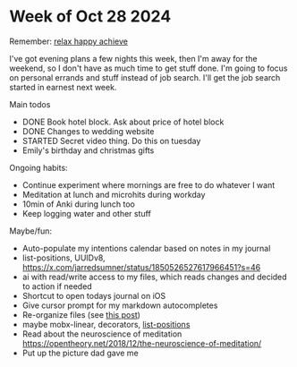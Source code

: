 # Week of Oct 28 2024

Remember: [relax happy achieve](./relax-happy-achieve.md)

I've got evening plans a few nights this week, then I'm away for the weekend, so I don't have as much time to get stuff done. I'm going to focus on personal errands and stuff instead of job search. I'll get the job search started in earnest next week.

Main todos
- DONE Book hotel block. Ask about price of hotel block
- DONE Changes to wedding website
- STARTED Secret video thing. Do this on tuesday
- Emily's birthday and christmas gifts

Ongoing habits:
- Continue experiment where mornings are free to do whatever I want
- Meditation at lunch and microhits during workday
- 10min of Anki during lunch too
- Keep logging water and other stuff

Maybe/fun:
- Auto-populate my intentions calendar based on notes in my journal
- list-positions, UUIDv8, https://x.com/jarredsumner/status/1850526527617966451?s=46
- ai with read/write access to my files, which reads changes and decided to action if needed
- Shortcut to open todays journal on iOS
- Give cursor prompt for my markdown autocompletes
- Re-organize files (see [this post](./2024-10-28_08-46-33_-0400.md))
- maybe mobx-linear, decorators, [list-positions](https://github.com/mweidner037/list-positions)
- Read about the neuroscience of meditation https://opentheory.net/2018/12/the-neuroscience-of-meditation/
- Put up the picture dad gave me
